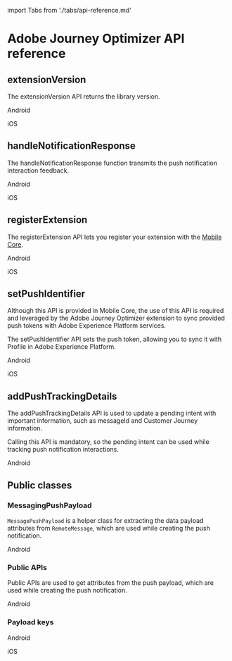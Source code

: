 import Tabs from './tabs/api-reference.md'

# Adobe Journey Optimizer API reference

## extensionVersion

The extensionVersion API returns the library version.

<TabsBlock orientation="horizontal" slots="heading, content" repeat="2"/>

Android

<Tabs query="platform=android&api=extension-version"/>

iOS

<Tabs query="platform=ios&api=extension-version"/>

## handleNotificationResponse

The handleNotificationResponse function transmits the push notification interaction feedback.

<TabsBlock orientation="horizontal" slots="heading, content" repeat="2"/>

Android

<Tabs query="platform=android&api=handle-notification-response"/>

iOS

<Tabs query="platform=ios&api=handle-notification-response"/>


## registerExtension

The registerExtension API lets you register your extension with the [Mobile Core](../mobile-core/index.md).

<TabsBlock orientation="horizontal" slots="heading, content" repeat="2"/>

Android

<Tabs query="platform=android&api=register-extension"/>

iOS

<Tabs query="platform=ios&api=register-extension"/>


## setPushIdentifier

<InlineAlert variant="info" slots="text"/>

Although this API is provided in Mobile Core, the use of this API is required and leveraged by the Adobe Journey Optimizer extension to sync provided push tokens with Adobe Experience Platform services.

The setPushIdentifier API sets the push token, allowing you to sync it with Profile in Adobe Experience Platform.

<TabsBlock orientation="horizontal" slots="heading, content" repeat="2"/>

Android

<Tabs query="platform=android&api=set-push-identifier"/>

iOS

<Tabs query="platform=ios&api=set-push-identifier"/>


## addPushTrackingDetails 

The addPushTrackingDetails API is used to update a pending intent with important information, such as messageId and Customer Journey information. 

<InlineAlert variant="help" slots="text"/>

Calling this API is mandatory, so the pending intent can be used while tracking push notification interactions.

<TabsBlock orientation="horizontal" slots="heading, content" repeat="1"/>

Android

<Tabs query="platform=android&api=add-push-tracking-details"/>

## Public classes

### MessagingPushPayload

`MessagePushPayload` is a helper class for extracting the data payload attributes from `RemoteMessage`, which are used while creating the push notification. 

<TabsBlock orientation="horizontal" slots="heading, content" repeat="1"/>

Android

<Tabs query="platform=android&api=messaging-push-payload"/>

### Public APIs

Public APIs are used to get attributes from the push payload, which are used while creating the push notification.

<TabsBlock orientation="horizontal" slots="heading, content" repeat="1"/>

Android

<Tabs query="platform=android&api=public-apis"/>

### Payload keys

<TabsBlock orientation="horizontal" slots="heading, content" repeat="2"/>

Android

<Tabs query="platform=android&api=payload-keys"/>

iOS

<Tabs query="platform=ios&api=payload-keys"/>